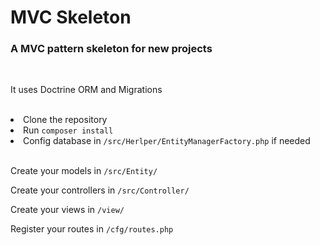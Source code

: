 # MVC Skeleton
<h3>A MVC pattern skeleton for new projects</h3>
<br>
<p>It uses Doctrine ORM and Migrations</p>
<br>
<li>Clone the repository</li>
<li>Run <code>composer install</code></li>
<li>Config database in <code>/src/Herlper/EntityManagerFactory.php</code> if needed</li>
<br>
<p>Create your models in <code>/src/Entity/</code></p>
<p>Create your controllers in <code>/src/Controller/</code></p>
<p>Create your views in <code>/view/</code></p>
<p>Register your routes in <code>/cfg/routes.php</code></p>
